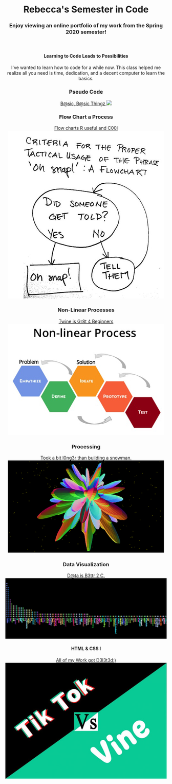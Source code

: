 <html>
	<head>
	</head>
	<body>
		<header>
		<header class="primary-header container group">
		<h1>Rebecca's Semester in Code</h1>
		<h3>Enjoy viewing an online portfolio of my work from the Spring 2020 semester!</h3>
		</header>
		<section>
			<h4>Learning to Code Leads to Possibilities</h4>
			<p> I've wanted to learn how to code for a while now. This class helped me realize all you need is time, dedication, and a decent computer to learn the basics.</p>
		</section>
		<section>
			<section class="teaser col-1-3">
				<h3>Pseudo Code</h3>
				<a href="PsuedoCode.md">B@sic, B@sic Thingz
					<img src="Psuedocodeimage.png">
				</a>		
			</section>
			<section class"teaser col-l-3">
				<h3>Flow Chart a Process</h3>
				<a href="FlowChartAProcess.md">Flow charts R useful and C00l
					<img src="flowchartimage.jpg">
				</a>	
			</section>
			<section>
				<h3>Non-Linear Processes</h3>
				<a href="NonLinearProcesses.md">Twine is Gr8t 4 Beginners
					<img src="nonlinearprocessimage.jpg">
				</a>
			</section>
			<section>
				<h3>Processing</h3>
				<a href="Processing.md">Took a bit l0ng3r than building a snowman.
					<img src="processingimage.png">
				</a>
			</section>
			<section>
				<h3>Data Visualization</h3>
				<a href="DataVisualization.md"> D@ta is B3ttr 2 C.
					<img src="processingdatavisualimage.png">
				</a>
			</section>
			<section>
				<h4>HTML & CSS I</h4>
				<a href="index3.md">All of my Work got D3l3t3d:)
					<img src="htmlandcssimage.jpg">
				</a>
			</section>		
		</body>
</html>
